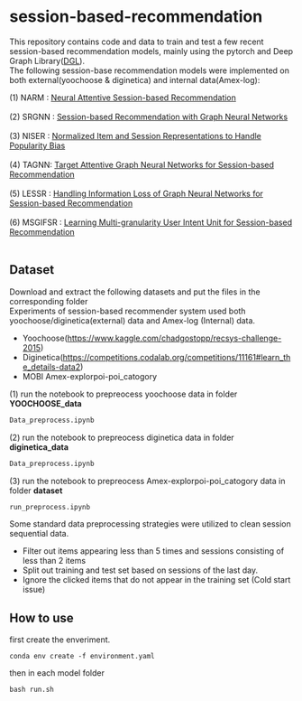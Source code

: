 # session-based-recommendation

This repository contains code and data to train and test a few recent session-based recommendation models, mainly using the pytorch and Deep Graph Library([DGL](https://github.com/dmlc/dgl)).<br/>
The following session-base recommendation models were implemented on both external(yoochoose & diginetica) and internal data(Amex-log): <br/>

(1)	NARM : [Neural Attentive Session-based Recommendation](https://arxiv.org/pdf/1711.04725.pdf) <br/>
        <br/>
(2)	 SRGNN : [Session-based Recommendation with Graph Neural Networks](https://arxiv.org/pdf/1811.00855.pdf) <br/>
        <br/>
(3)	 NISER : [Normalized Item and Session Representations to Handle Popularity Bias](https://arxiv.org/pdf/1909.04276.pdf) <br/>
        <br/>
(4)	 TAGNN: [Target Attentive Graph Neural Networks for Session-based Recommendation](https://arxiv.org/pdf/2005.02844.pdf) <br/>
        <br/>
(5)	 LESSR : [Handling Information Loss of Graph Neural Networks for Session-based Recommendation](https://www.cse.ust.hk/~raywong/paper/kdd20-informationLoss-GNN.pdf) <br/>
        <br/>
(6)	 MSGIFSR : [Learning Multi-granularity User Intent Unit for Session-based Recommendation](https://arxiv.org/pdf/2112.13197.pdf) <br/>
        <br/>
## Dataset
Download and extract the following datasets and put the files in the corresponding folder <br/>
Experiments of session-based recommender system used both yoochoose/diginetica(external) data and Amex-log (Internal) data. <br/>
* Yoochoose(https://www.kaggle.com/chadgostopp/recsys-challenge-2015)
* Diginetica(https://competitions.codalab.org/competitions/11161#learn_the_details-data2) 
* MOBI Amex-explorpoi-poi_catogory

(1) run the notebook to prepreocess yoochoose data in folder **YOOCHOOSE_data**<br/>
```python 
Data_preprocess.ipynb
```
(2) run the notebook to prepreocess diginetica data in folder **diginetica_data**<br/>
```python 
Data_preprocess.ipynb
```
(3) run the notebook to prepreocess Amex-explorpoi-poi_catogory data in folder **dataset**<br/>
```python 
run_preprocess.ipynb
```
Some standard data preprocessing strategies were utilized to clean session sequential data. <br/>
* Filter out items appearing less than 5 times and sessions consisting of less than 2 items
* Split out training and test set based on sessions of the last day.
* Ignore the clicked items that do not appear in the training set (Cold start issue)

## How to use
first create the enveriment.
```
conda env create -f environment.yaml
```
then in each model folder 
```
bash run.sh
```
